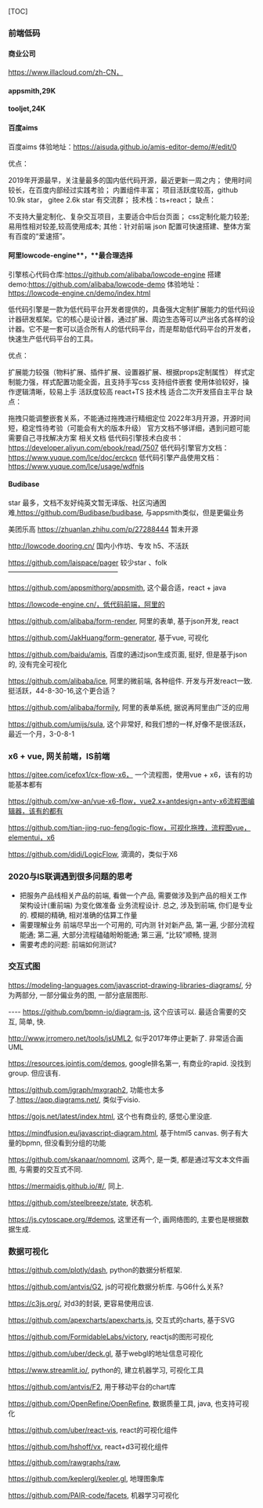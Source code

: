 [TOC]

### 前端低码

#### 商业公司

https://www.illacloud.com/zh-CN，

#### appsmith,29K



#### tooljet,24K



#### 百度aims
百度aims 体验地址：https://aisuda.github.io/amis-editor-demo/#/edit/0

优点：

2019年开源最早，关注量最多的国内低代码开源，最近更新一周之内；
使用时间较长，在百度内部经过实践考验；
内置组件丰富；
项目活跃度较高，github 10.9k star， gitee 2.6k star 有交流群；
技术栈：ts+react；
缺点：

不支持大量定制化、复杂交互项目，主要适合中后台页面；
css定制化能力较差;
易用性相对较差,较高使用成本;
其他：针对前端 json 配置可快速搭建、整体方案有百度的“爱速搭”。

#### 阿里lowcode-engine**，**最合理选择
引擎核心代码仓库:https://github.com/alibaba/lowcode-engine
搭建demo:https://github.com/alibaba/lowcode-demo
体验地址：https://lowcode-engine.cn/demo/index.html

低代码引擎是一款为低代码平台开发者提供的，具备强大定制扩展能力的低代码设计器研发框架。它的核心是设计器，通过扩展、周边生态等可以产出各式各样的设计器。它不是一套可以适合所有人的低代码平台，而是帮助低代码平台的开发者，快速生产低代码平台的工具。

优点：

扩展能力较强（物料扩展、插件扩展、设置器扩展、根据props定制属性）
样式定制能力强，样式配置功能全面，且支持手写css
支持组件嵌套
使用体验较好，操作逻辑清晰，较易上手
活跃度较高
react+TS 技术栈
适合二次开发搭自主平台
缺点：

拖拽只能调整嵌套关系，不能通过拖拽进行精细定位
2022年3月开源，开源时间短，稳定性待考验（可能会有大的版本升级）
官方文档不够详细，遇到问题可能需要自己寻找解决方案
相关文档
低代码引擎技术白皮书：https://developer.aliyun.com/ebook/read/7507
低代码引擎官方文档：https://www.yuque.com/lce/doc/erckcn
低代码引擎产品使用文档：https://www.yuque.com/lce/usage/wdfnis

#### Budibase

star 最多，文档不友好纯英文暂无译版、社区沟通困难,https://github.com/Budibase/budibase, 与appsmith类似，但是更偏业务

美团乐高 https://zhuanlan.zhihu.com/p/27288444 暂未开源

http://lowcode.dooring.cn/ 国内小作坊、专攻 h5、不活跃

https://github.com/laispace/pager 较少star 、folk
————————————————

https://github.com/appsmithorg/appsmith, 这个最合适，react + java

https://lowcode-engine.cn/，低代码前端，阿里的

https://github.com/alibaba/form-render, 阿里的表单, 基于json开发, react

https://github.com/JakHuang/form-generator, 基于vue, 可视化

https://github.com/baidu/amis, 百度的通过json生成页面, 挺好, 但是基于json的, 没有完全可视化

https://github.com/alibaba/ice, 阿里的微前端, 各种组件. 开发与开发react一致.挺活跃，44-8-30-16,这个更合适？

https://github.com/alibaba/formily, 阿里的表单系统, 据说再阿里由广泛的应用

https://github.com/umijs/sula, 这个非常好, 和我们想的一样,好像不是很活跃，最近一个月，3-0-8-1

### x6 + vue, 网关前端，IS前端

https://gitee.com/icefox1/cx-flow-x6， 一个流程图，使用vue + x6，该有的功能基本都有

https://github.com/xw-an/vue-x6-flow，vue2.x+antdesign+antv-x6流程图编辑器，该有的都有

https://github.com/tian-jing-ruo-feng/logic-flow，可视化拖拽，流程图vue，elementui，x6

https://github.com/didi/LogicFlow, 滴滴的，类似于X6

### 2020与IS联调遇到很多问题的思考

* 把服务产品线相关产品的前端, 看做一个产品, 需要做涉及到产品的相关工作
架构设计(重前端)
为变化做准备
业务流程设计. 
总之, 涉及到前端, 你们是专业的.
模糊的精确, 相对准确的估算工作量
* 需要理解业务
前端尽早出一个可用的, 可内测
针对新产品, 第一遍, 少部分流程能通; 第二遍, 大部分流程磕磕盼盼能通; 第三遍, “比较”顺畅, 提测
* 需要考虑的问题: 前端如何测试?

### 交互式图

https://modeling-languages.com/javascript-drawing-libraries-diagrams/, 分为两部分, 一部分偏业务的图, 一部分底层图形.

---- https://github.com/bpmn-io/diagram-js, 这个应该可以. 最适合需要的交互, 简单, 快.

http://www.jrromero.net/tools/jsUML2, 似乎2017年停止更新了. 非常适合画UML

https://resources.jointjs.com/demos, google排名第一, 有商业的rapid. 没找到group. 但应该有.

https://github.com/jgraph/mxgraph2, 功能也太多了.https://app.diagrams.net/, 类似于visio.

https://gojs.net/latest/index.html, 这个也有商业的, 感觉心里没底.

https://mindfusion.eu/javascript-diagram.html, 基于html5 canvas. 例子有大量的bpmn, 但没看到分组的功能

https://github.com/skanaar/nomnoml, 这两个, 是一类, 都是通过写文本文件画图, 与需要的交互式不同.

https://mermaidjs.github.io/#/, 同上.

https://github.com/steelbreeze/state, 状态机.

https://js.cytoscape.org/#demos, 这里还有一个, 画网络图的, 主要也是根据数据生成.

### 数据可视化

https://github.com/plotly/dash, python的数据分析框架.

https://github.com/antvis/G2, js的可视化数据分析库. 与G6什么关系?

https://c3js.org/, 对d3的封装, 更容易使用应该.

https://github.com/apexcharts/apexcharts.js, 交互式的charts, 基于SVG

https://github.com/FormidableLabs/victory, reactjs的图形可视化

https://github.com/uber/deck.gl, 基于webgl的地址信息可视化

https://www.streamlit.io/, python的, 建立机器学习, 可视化工具

https://github.com/antvis/F2, 用于移动平台的chart库

https://github.com/OpenRefine/OpenRefine, 数据质量工具, java, 也支持可视化

https://github.com/uber/react-vis, react的可视化组件

https://github.com/hshoff/vx, react+d3可视化组件

https://github.com/rawgraphs/raw, 

https://github.com/keplergl/kepler.gl, 地理图象库

https://github.com/PAIR-code/facets, 机器学习可视化

